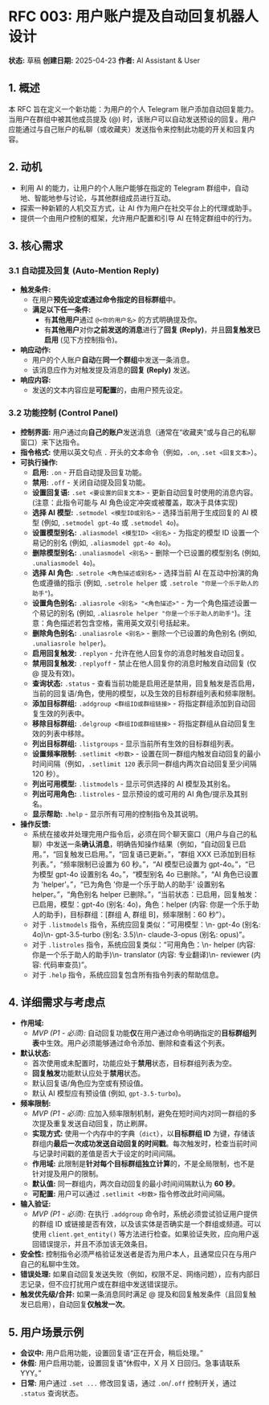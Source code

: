 # RFC 003: 用户账户提及自动回复机器人设计

**状态:** 草稿
**创建日期:** 2025-04-23
**作者:** AI Assistant & User

## 1. 概述

本 RFC 旨在定义一个新功能：为用户的个人 Telegram 账户添加自动回复能力。当用户在群组中被其他成员提及 (@) 时，该账户可以自动发送预设的回复。用户应能通过与自己账户的私聊（或收藏夹）发送指令来控制此功能的开关和回复内容。

## 2. 动机

- 利用 AI 的能力，让用户的个人账户能够在指定的 Telegram 群组中，自动地、智能地参与讨论，与其他群组成员进行互动。
- 探索一种新颖的人机交互方式，让 AI 作为用户在社交平台上的代理或助手。
- 提供一个由用户控制的框架，允许用户配置和引导 AI 在特定群组中的行为。

## 3. 核心需求

### 3.1 自动提及回复 (Auto-Mention Reply)

- **触发条件:**
  - 在用户**预先设定或通过命令指定的目标群组**中。
  - **满足以下任一条件:**
    - 有**其他用户**通过 `@<你的用户名>` 的方式明确提及你。
    - 有**其他用户**对你**之前发送的消息**进行了**回复 (Reply)**，并且**回复触发已启用** (见下方控制指令)。
- **响应动作:**
  - 用户的个人账户**自动**在**同一个群组**中发送一条消息。
  - 该消息应作为对触发提及消息的**回复 (Reply)** 发送。
- **响应内容:**
  - 发送的文本内容应是**可配置**的，由用户预先设定。

### 3.2 功能控制 (Control Panel)

- **控制界面:** 用户通过向**自己的账户**发送消息（通常在“收藏夹”或与自己的私聊窗口）来下达指令。
- **指令格式:** 使用以英文句点 `.` 开头的文本命令（例如，`.on`, `.set <回复文本>`）。
- **可执行操作:**
  - **启用:** `.on` - 开启自动提及回复功能。
  - **禁用:** `.off` - 关闭自动提及回复功能。
  - **设置回复语:** `.set <要设置的回复文本>` - 更新自动回复时使用的消息内容。 (注意：此指令可能与 AI 角色设定冲突或被覆盖，取决于具体实现)
  - **选择 AI 模型:** `.setmodel <模型ID或别名>` - 选择当前用于生成回复的 AI 模型 (例如, `.setmodel gpt-4o` 或 `.setmodel 4o`)。
  - **设置模型别名:** `.aliasmodel <模型ID> <别名>` - 为指定的模型 ID 设置一个易记的别名 (例如, `.aliasmodel gpt-4o 4o`)。
  - **删除模型别名:** `.unaliasmodel <别名>` - 删除一个已设置的模型别名 (例如, `.unaliasmodel 4o`)。
  - **选择 AI 角色:** `.setrole <角色描述或别名>` - 选择当前 AI 在互动中扮演的角色或遵循的指示 (例如, `.setrole helper` 或 `.setrole "你是一个乐于助人的助手"`)。
  - **设置角色别名:** `.aliasrole <别名> "<角色描述>"` - 为一个角色描述设置一个易记的别名 (例如, `.aliasrole helper "你是一个乐于助人的助手"`)。注意：角色描述若包含空格，需用英文双引号括起来。
  - **删除角色别名:** `.unaliasrole <别名>` - 删除一个已设置的角色别名 (例如, `.unaliasrole helper`)。
  - **启用回复触发:** `.replyon` - 允许在他人回复你的消息时触发自动回复。
  - **禁用回复触发:** `.replyoff` - 禁止在他人回复你的消息时触发自动回复 (仅 @ 提及有效)。
  - **查询状态:** `.status` - 查看当前功能是启用还是禁用，回复触发是否启用，当前的回复语/角色，使用的模型，以及生效的目标群组列表和频率限制。
  - **添加目标群组:** `.addgroup <群组ID或群组链接>` - 将指定群组添加到自动回复生效的列表中。
  - **移除目标群组:** `.delgroup <群组ID或群组链接>` - 将指定群组从自动回复生效的列表中移除。
  - **列出目标群组:** `.listgroups` - 显示当前所有生效的目标群组列表。
  - **设置频率限制:** `.setlimit <秒数>` - 设置在同一群组内触发自动回复的最小时间间隔（例如，`.setlimit 120` 表示同一群组内两次自动回复至少间隔 120 秒）。
  - **列出可用模型:** `.listmodels` - 显示可供选择的 AI 模型及其别名。
  - **列出可用角色:** `.listroles` - 显示预设的或可用的 AI 角色/提示及其别名。
  - **显示帮助:** `.help` - 显示所有可用的控制指令及其说明。
- **操作反馈:**
  - 系统在接收并处理完用户指令后，必须在同个聊天窗口（用户与自己的私聊）中发送一条**确认消息**，明确告知操作结果（例如，“自动回复已启用。”，“回复触发已启用。”，“回复语已更新。”，“群组 XXX 已添加到目标列表。”，“频率限制已设置为 60 秒。”，“AI 模型已设置为 gpt-4o。”，“已为模型 gpt-4o 设置别名 4o。”，“模型别名 4o 已删除。”，“AI 角色已设置为 'helper'。”，“已为角色 '你是一个乐于助人的助手' 设置别名 helper。”，“角色别名 helper 已删除。”，“当前状态：已启用，回复触发：已启用，模型：gpt-4o (别名: 4o)，角色：helper (内容: 你是一个乐于助人的助手)，目标群组：[群组 A, 群组 B]，频率限制：60 秒”）。
  - 对于 `.listmodels` 指令，系统应回复类似：“可用模型：\n- gpt-4o (别名: 4o)\n- gpt-3.5-turbo (别名: 3.5)\n- claude-3-opus (别名: opus)”。
  - 对于 `.listroles` 指令，系统应回复类似：“可用角色：\n- helper (内容: 你是一个乐于助人的助手)\n- translator (内容: 专业翻译)\n- reviewer (内容: 代码审查员)”。
  - 对于 `.help` 指令，系统应回复包含所有指令列表的帮助信息。

## 4. 详细需求与考虑点

- **作用域:**
  - _MVP (P1 - 必须):_ 自动回复功能**仅**在用户通过命令明确指定的**目标群组列表**中生效。用户必须能够通过命令添加、删除和查看这个列表。
- **默认状态:**
  - 首次使用或未配置时，功能应处于**禁用**状态，目标群组列表为空。
  - **回复触发**功能默认应处于**禁用**状态。
  - 默认回复语/角色应为空或有预设值。
  - 默认 AI 模型应有预设值 (例如, `gpt-3.5-turbo`)。
- **频率限制:**
  - _MVP (P1 - 必须):_ 应加入频率限制机制，避免在短时间内对同一群组的多次提及重复发送自动回复，防止刷屏。
  - **实现方式:** 使用一个内存中的字典（`dict`），以**目标群组 ID** 为键，存储该群组内**最后一次成功发送自动回复的时间戳**。每次触发时，检查当前时间与记录时间戳的差值是否大于设定的时间间隔。
  - **作用域:** 此限制是**针对每个目标群组独立计算**的，不是全局限制，也不是针对提及用户的限制。
  - **默认值:** 同一群组内，两次自动回复的最小时间间隔默认为 **60 秒**。
  - **可配置:** 用户可以通过 `.setlimit <秒数>` 指令修改此时间间隔。
- **输入验证:**
  - _MVP (P1 - 必须):_ 在执行 `.addgroup` 命令时，系统必须尝试验证用户提供的群组 ID 或链接是否有效，以及该实体是否确实是一个群组或频道。可以使用 `client.get_entity()` 等方法进行检查。如果验证失败，应向用户返回错误提示，并且不添加该无效条目。
- **安全性:** 控制指令必须严格验证发送者是否为用户本人，且通常应只在与用户自己的私聊中生效。
- **错误处理:** 如果自动回复发送失败（例如，权限不足、网络问题），应有内部日志记录，但不应打扰用户或在群组中发送错误提示。
- **触发优先级/合并:** 如果一条消息同时满足 @ 提及和回复触发条件（且回复触发已启用），自动回复**仅触发一次**。

## 5. 用户场景示例

- **会议中:** 用户启用功能，设置回复语“正在开会，稍后处理。”
- **休假:** 用户启用功能，设置回复语“休假中，X 月 X 日回归。急事请联系 YYY。”
- **日常:** 用户通过 `.set ...` 修改回复语，通过 `.on`/`.off` 控制开关，通过 `.status` 查询状态。

